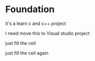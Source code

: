 # Foundation

it's a learn c and c++ project

I need move this to Visual studio project

just fill the cell

just fill the cell again
